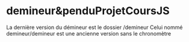 # demineur&penduProjetCoursJS

La dernière version du démineur est le dossier /demineur
Celui nommé demineur/demineur est une ancienne version sans le chronomètre

